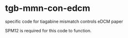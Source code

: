 # tgb-mmn-con-edcm
specific code for tiagabine mismatch controls eDCM paper

SPM12 is required for this code to function.

